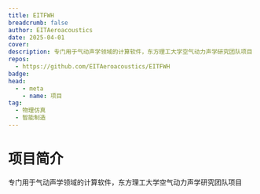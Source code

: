 ```yaml
---
title: EITFWH
breadcrumb: false
author: EITAeroacoustics
date: 2025-04-01
cover: 
description: 专门用于气动声学领域的计算软件，东方理工大学空气动力声学研究团队项目
repos:
  - https://github.com/EITAeroacoustics/EITFWH
badge: 
head:
  - - meta
    - name: 项目
tag:
  - 物理仿真
  - 智能制造
---
```




# 项目简介
专门用于气动声学领域的计算软件，东方理工大学空气动力声学研究团队项目
